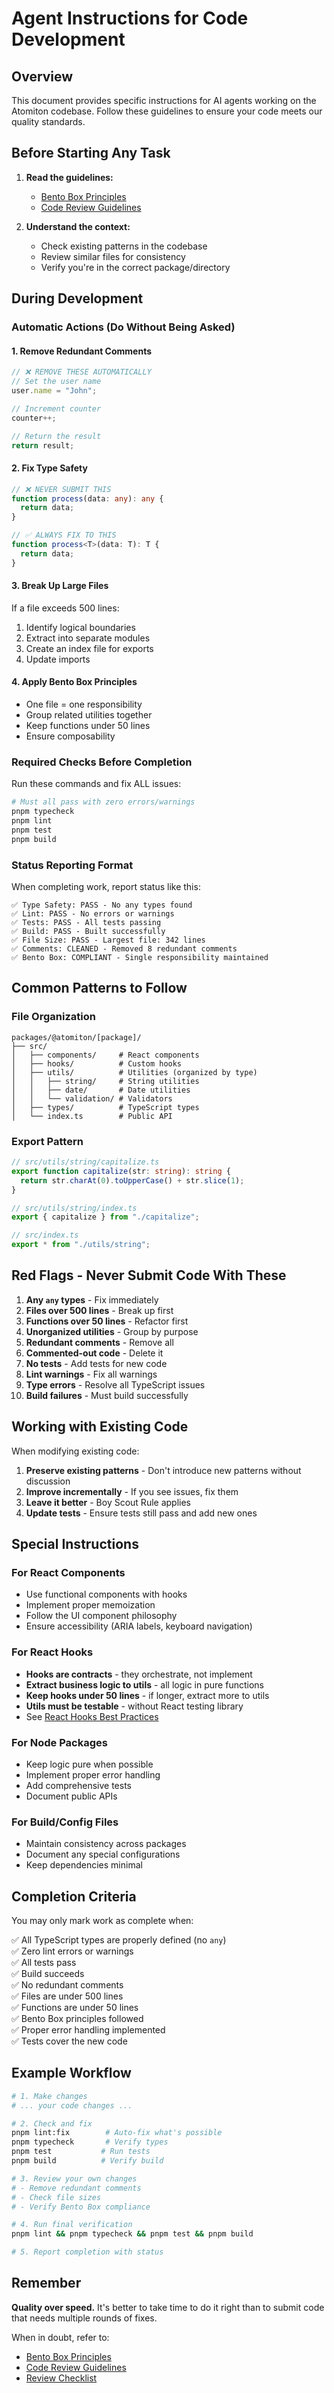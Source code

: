 # Agent Instructions for Code Development

## Overview

This document provides specific instructions for AI agents working on the Atomiton codebase. Follow these guidelines to ensure your code meets our quality standards.

## Before Starting Any Task

1. **Read the guidelines:**
   - [Bento Box Principles](./BENTO_BOX_PRINCIPLES.md)
   - [Code Review Guidelines](./CODE_REVIEW_GUIDELINES.md)

2. **Understand the context:**
   - Check existing patterns in the codebase
   - Review similar files for consistency
   - Verify you're in the correct package/directory

## During Development

### Automatic Actions (Do Without Being Asked)

#### 1. Remove Redundant Comments

```typescript
// ❌ REMOVE THESE AUTOMATICALLY
// Set the user name
user.name = "John";

// Increment counter
counter++;

// Return the result
return result;
```

#### 2. Fix Type Safety

```typescript
// ❌ NEVER SUBMIT THIS
function process(data: any): any {
  return data;
}

// ✅ ALWAYS FIX TO THIS
function process<T>(data: T): T {
  return data;
}
```

#### 3. Break Up Large Files

If a file exceeds 500 lines:

1. Identify logical boundaries
2. Extract into separate modules
3. Create an index file for exports
4. Update imports

#### 4. Apply Bento Box Principles

- One file = one responsibility
- Group related utilities together
- Keep functions under 50 lines
- Ensure composability

### Required Checks Before Completion

Run these commands and fix ALL issues:

```bash
# Must all pass with zero errors/warnings
pnpm typecheck
pnpm lint
pnpm test
pnpm build
```

### Status Reporting Format

When completing work, report status like this:

```
✅ Type Safety: PASS - No any types found
✅ Lint: PASS - No errors or warnings
✅ Tests: PASS - All tests passing
✅ Build: PASS - Built successfully
✅ File Size: PASS - Largest file: 342 lines
✅ Comments: CLEANED - Removed 8 redundant comments
✅ Bento Box: COMPLIANT - Single responsibility maintained
```

## Common Patterns to Follow

### File Organization

```
packages/@atomiton/[package]/
├── src/
│   ├── components/     # React components
│   ├── hooks/          # Custom hooks
│   ├── utils/          # Utilities (organized by type)
│   │   ├── string/     # String utilities
│   │   ├── date/       # Date utilities
│   │   └── validation/ # Validators
│   ├── types/          # TypeScript types
│   └── index.ts        # Public API
```

### Export Pattern

```typescript
// src/utils/string/capitalize.ts
export function capitalize(str: string): string {
  return str.charAt(0).toUpperCase() + str.slice(1);
}

// src/utils/string/index.ts
export { capitalize } from "./capitalize";

// src/index.ts
export * from "./utils/string";
```

## Red Flags - Never Submit Code With These

1. **Any `any` types** - Fix immediately
2. **Files over 500 lines** - Break up first
3. **Functions over 50 lines** - Refactor first
4. **Unorganized utilities** - Group by purpose
5. **Redundant comments** - Remove all
6. **Commented-out code** - Delete it
7. **No tests** - Add tests for new code
8. **Lint warnings** - Fix all warnings
9. **Type errors** - Resolve all TypeScript issues
10. **Build failures** - Must build successfully

## Working with Existing Code

When modifying existing code:

1. **Preserve existing patterns** - Don't introduce new patterns without discussion
2. **Improve incrementally** - If you see issues, fix them
3. **Leave it better** - Boy Scout Rule applies
4. **Update tests** - Ensure tests still pass and add new ones

## Special Instructions

### For React Components

- Use functional components with hooks
- Implement proper memoization
- Follow the UI component philosophy
- Ensure accessibility (ARIA labels, keyboard navigation)

### For React Hooks

- **Hooks are contracts** - they orchestrate, not implement
- **Extract business logic to utils** - all logic in pure functions
- **Keep hooks under 50 lines** - if longer, extract more to utils
- **Utils must be testable** - without React testing library
- See [React Hooks Best Practices](./REACT_HOOKS_BEST_PRACTICES.md)

### For Node Packages

- Keep logic pure when possible
- Implement proper error handling
- Add comprehensive tests
- Document public APIs

### For Build/Config Files

- Maintain consistency across packages
- Document any special configurations
- Keep dependencies minimal

## Completion Criteria

You may only mark work as complete when:

✅ All TypeScript types are properly defined (no `any`)  
✅ Zero lint errors or warnings  
✅ All tests pass  
✅ Build succeeds  
✅ No redundant comments  
✅ Files are under 500 lines  
✅ Functions are under 50 lines  
✅ Bento Box principles followed  
✅ Proper error handling implemented  
✅ Tests cover the new code

## Example Workflow

```bash
# 1. Make changes
# ... your code changes ...

# 2. Check and fix
pnpm lint:fix        # Auto-fix what's possible
pnpm typecheck       # Verify types
pnpm test           # Run tests
pnpm build          # Verify build

# 3. Review your own changes
# - Remove redundant comments
# - Check file sizes
# - Verify Bento Box compliance

# 4. Run final verification
pnpm lint && pnpm typecheck && pnpm test && pnpm build

# 5. Report completion with status
```

## Remember

**Quality over speed.** It's better to take time to do it right than to submit code that needs multiple rounds of fixes.

When in doubt, refer to:

- [Bento Box Principles](./BENTO_BOX_PRINCIPLES.md)
- [Code Review Guidelines](./CODE_REVIEW_GUIDELINES.md)
- [Review Checklist](./REVIEW_CHECKLIST.md)
